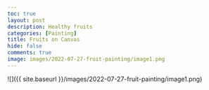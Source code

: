 ```yaml
---
toc: true
layout: post
description: Healthy fruits
categories: [Painting]
title: Fruits on Canvas  
hide: false
comments: true
image: images/2022-07-27-fruit-painting/image1.png
---
```


![]({{ site.baseurl }}/images/2022-07-27-fruit-painting/image1.png)
